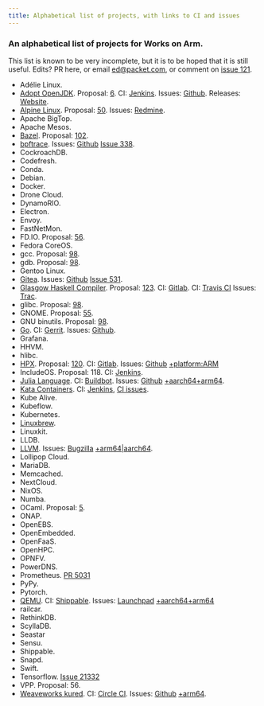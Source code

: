 ```yaml
---
title: Alphabetical list of projects, with links to CI and issues
---
```


### An alphabetical list of projects for Works on Arm.

This list is known to be very incomplete, but it is to be hoped that
it is still useful. Edits? PR here, or email ed@packet.com, or comment
on [issue 121](https://github.com/WorksOnArm/cluster/issues/121).

* Adélie Linux.
* [Adopt OpenJDK](https://adoptopenjdk.net/). Proposal: [6](https://github.com/WorksOnArm/cluster/issues/6). CI: [Jenkins](https://ci.adoptopenjdk.net/). Issues: [Github](https://github.com/AdoptOpenJDK). Releases: [Website](https://adoptopenjdk.net/releases.html#aarch64_linux).
* [Alpine Linux](https://alpinelinux.org/). Proposal: [50](https://github.com/WorksOnArm/clusters/issues/50). Issues: [Redmine](https://bugs.alpinelinux.org/projects/alpine/issues).
* Apache BigTop.
* Apache Mesos.
* [Bazel](https://bazel.build/). Proposal: [102](https://github.com/WorksOnArm/clusters/issues/102).
* [bpftrace](https://github.com/iovisor/bpftrace). Issues: [Github](https://github.com/iovisor/bpftrace/issues) [Issue 338](https://github.com/iovisor/bpftrace/issues/338).
* CockroachDB.
* Codefresh.
* Conda.
* Debian.
* Docker.
* Drone Cloud.
* DynamoRIO.
* Electron.
* Envoy.
* FastNetMon.
* FD.IO. Proposal: [56](https://github.com/WorksOnArm/cluster/issues/56).
* Fedora CoreOS.
* gcc. Proposal: [98](https://github.com/WorksOnArm/cluster/issues/98).
* gdb. Proposal: [98](https://github.com/WorksOnArm/cluster/issues/98).
* Gentoo Linux.
* [Gitea](https://gitea.io/). Issues: [Github](https://github.com/go-gitea/gitea/issues) [Issue 531](https://github.com/go-gitea/gitea/issues/531).
* [Glasgow Haskell Compiler](https://www.haskell.org/ghc/). Proposal: [123](https://github.com/WorksOnArm/cluster/issues/123). CI: [Gitlab](https://gitlab.haskell.org/ghc/ghc/pipelines). CI: [Travis CI](https://travis-ci.org/ghc/ghc) Issues: [Trac](https://ghc.haskell.org/trac/ghc).
* glibc. Proposal: [98](https://github.com/WorksOnArm/cluster/issues/98).
* GNOME. Proposal: [55](https://github.com/WorksOnArm/cluster/issues/55).
* GNU binutils. Proposal: [98](https://github.com/WorksOnArm/cluster/issues/98).
* [Go](https://golang.org). CI: [Gerrit](https://build.golang.org/). Issues: [Github](https://github.com/golang/go).
* Grafana.
* HHVM.
* hlibc.
* [HPX](https://github.com/STEllAR-GROUP/hpx). Proposal: [120](https://github.com/WorksOnArm/cluster/issues/120). CI: [Gitlab](https://gitlab.com/stellar-group/hpx). Issues: [Github](https://github.com/STEllAR-GROUP/hpx/issues) [+platform:ARM](https://github.com/STEllAR-GROUP/hpx/issues?utf8=%E2%9C%93&q=label%3A%22platform%3A+ARM%22+)
* IncludeOS. Proposal: 118. CI: [Jenkins](https://jenkins.includeos.org/).
* [Julia Language](https://julialang.org/). CI: [Buildbot](https://build.julialang.org/#/). Issues: [Github](https://github.com/JuliaLang/julia) [+aarch64+arm64](https://github.com/JuliaLang/julia/search?q=arm64+OR+aarch64&state=open&type=Issues).
* [Kata Containers](https://katacontainers.io/). CI: [Jenkins](http://jenkins.katacontainers.io/), [CI issues](https://github.com/kata-containers/ci/issues).
* Kube Alive.
* Kubeflow.
* Kubernetes.
* [Linuxbrew](http://linuxbrew.sh/).
* Linuxkit.
* LLDB.
* [LLVM](https://llvm.org/). Issues: [Bugzilla](https://bugs.llvm.org/) [+arm64|aarch64](https://bugs.llvm.org/buglist.cgi?quicksearch=arm64%20OR%20aarch64).
* Lollipop Cloud.
* MariaDB.
* Memcached.
* NextCloud.
* NixOS.
* Numba.
* OCaml. Proposal: [5](https://github.com/WorksOnArm/cluster/issues/5).
* ONAP.
* OpenEBS.
* OpenEmbedded.
* OpenFaaS.
* OpenHPC.
* OPNFV.
* PowerDNS.
* Prometheus. [PR 5031](https://github.com/prometheus/prometheus/pull/5031)
* PyPy.
* Pytorch.
* [QEMU](https://www.qemu.org/). CI: [Shippable](https://app.shippable.com/github/qemu/qemu/dashboard/history). Issues: [Launchpad](https://bugs.launchpad.net/qemu/) [+aarch64+arm64](https://bugs.launchpad.net/qemu/?field.searchtext=arm64+OR+aarch64&search=Search&field.status%3Alist=NEW&field.status%3Alist=INCOMPLETE_WITH_RESPONSE&field.status%3Alist=INCOMPLETE_WITHOUT_RESPONSE&field.status%3Alist=CONFIRMED&field.status%3Alist=TRIAGED&field.status%3Alist=INPROGRESS&field.status%3Alist=FIXCOMMITTED&field.assignee=&field.bug_reporter=&field.omit_dupes=on&field.has_patch=&field.has_no_package=)
* railcar.
* RethinkDB.
* ScyllaDB.
* Seastar
* Sensu.
* Shippable.
* Snapd.
* Swift.
* Tensorflow. [Issue 21332](https://github.com/tensorflow/tensorflow/issues/21332)
* VPP. Proposal: 56.
* [Weaveworks kured](https://github.com/weaveworks/kured). CI: [Circle CI](https://circleci.com/gh/weaveworks/kured). Issues: [Github](https://github.com/weaveworks/kured/issues) [+arm64](https://github.com/weaveworks/kured/issues?utf8=%E2%9C%93&q=is%3Aopen+arm64).
